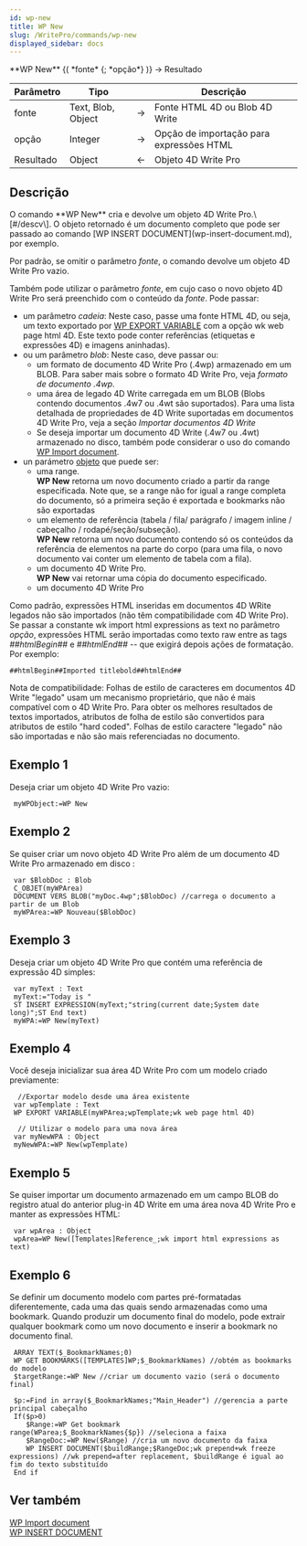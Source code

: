 ```yaml
---
id: wp-new
title: WP New
slug: /WritePro/commands/wp-new
displayed_sidebar: docs
---
```


<!--REF #_command_.WP New.Syntax-->**WP New** {( *fonte* {; *opção*} )} -> Resultado<!-- END REF-->
<!--REF #_command_.WP New.Params-->
| Parâmetro | Tipo |  | Descrição |
| --- | --- | --- | --- |
| fonte | Text, Blob, Object | &#8594;  | Fonte HTML 4D ou Blob 4D Write |
| opção | Integer | &#8594;  | Opção de importação para expressões HTML |
| Resultado | Object | &#8592; | Objeto 4D Write Pro |

<!-- END REF-->

## Descrição 

<!--REF #_command_.WP New.Summary-->O comando **WP New** cria e devolve um objeto 4D Write Pro.<!-- END REF-->\[#/descv\]. O objeto retornado é um documento completo que pode ser passado ao comando [WP INSERT DOCUMENT](wp-insert-document.md), por exemplo.

Por padrão, se omitir o parâmetro *fonte*, o comando devolve um objeto 4D Write Pro vazio.

Também pode utilizar o parâmetro *fonte*, em cujo caso o novo objeto 4D Write Pro será preenchido com o conteúdo da *fonte*. Pode passar:

* um parâmetro *cadeia*: Neste caso, passe uma fonte HTML 4D, ou seja, um texto exportado por [WP EXPORT VARIABLE](wp-export-variable.md) com a opção wk web page html 4D. Este texto pode conter referências (etiquetas e expressões 4D) e imagens aninhadas).
* ou um parâmetro *blob*: Neste caso, deve passar ou:  
   * um formato de documento 4D Write Pro (.4wp) armazenado em um BLOB. Para saber mais sobre o formato 4D Write Pro, veja *formato de documento .4wp*.  
   * uma área de legado 4D Write carregada em um BLOB (Blobs contendo documentos .4w7 ou .4wt são suportados). Para uma lista detalhada de propriedades de 4D Write suportadas em documentos 4D Write Pro, veja a seção *Importar documentos 4D Write*  
   * Se deseja importar um documento 4D Write (.4w7 ou .4wt) armazenado no disco, também pode considerar o uso do comando [WP Import document](wp-import-document.md).
* un parámetro [objeto](# "Estruturas de dados como objetos 4D nativos") que puede ser:  
   * uma range.  
   **WP New** retorna um novo documento criado a partir da range especificada. Note que, se a range não for igual a range completa do documento, só a primeira seção é exportada e bookmarks não são exportadas  
   * um elemento de referência (tabela / fila/ parágrafo / imagem inline / cabeçalho / rodapé/seção/subseção).  
   **WP New** retorna um novo documento contendo só os conteúdos da referência de elementos na parte do corpo (para uma fila, o novo documento vai conter um elemento de tabela com a fila).  
   * um documento 4D Write Pro.  
   **WP New** vai retornar uma cópia do documento especificado.  
   * um documento 4D Write Pro

Como padrão, expressões HTML inseridas em documentos 4D WRite legados não são importados (não têm compatibilidade com 4D Write Pro). Se passar a constante wk import html expressions as text no parâmetro *opção*, expressões HTML serão importadas como texto raw entre as tags *##htmlBegin##* e *##htmlEnd##* \-- que exigirá depois ações de formatação. Por exemplo:

```RAW
##htmlBegin##Imported titlebold##htmlEnd##
```

Nota de compatibilidade: Folhas de estilo de caracteres em documentos 4D Write "legado" usam um mecanismo proprietário, que não é mais compatível com o 4D Write Pro. Para obter os melhores resultados de textos importados, atributos de folha de estilo são convertidos para atributos de estilo "hard coded". Folhas de estilo caractere "legado" não são importadas e não são mais referenciadas no documento.

## Exemplo 1 

Deseja criar um objeto 4D Write Pro vazio:

```4d
 myWPObject:=WP New
```

## Exemplo 2 

Se quiser criar um novo objeto 4D Write Pro além de um documento 4D Write Pro armazenado em disco :

```4d
 var $BlobDoc : Blob
 C_OBJET(myWPArea)
 DOCUMENT VERS BLOB("myDoc.4wp";$BlobDoc) //carrega o documento a partir de um Blob
 myWPArea:=WP Nouveau($BlobDoc)
```

## Exemplo 3 

Deseja criar um objeto 4D Write Pro que contém uma referência de expressão 4D simples:

```4d
 var myText : Text
 myText:="Today is "
 ST INSERT EXPRESSION(myText;"string(current date;System date long)";ST End text)
 myWPA:=WP New(myText)
```

## Exemplo 4 

Você deseja inicializar sua área 4D Write Pro com um modelo criado previamente:

```4d
  //Exportar modelo desde uma área existente
 var wpTemplate : Text
 WP EXPORT VARIABLE(myWPArea;wpTemplate;wk web page html 4D)
 
  // Utilizar o modelo para uma nova área
 var myNewWPA : Object
 myNewWPA:=WP New(wpTemplate)
```

## Exemplo 5 

Se quiser importar um documento armazenado em um campo BLOB do registro atual do anterior plug-in 4D Write em uma área nova 4D Write Pro e manter as expressões HTML:

```4d
 var wpArea : Object
 wpArea=WP New([Templates]Reference_;wk import html expressions as text)
```

## Exemplo 6 

Se definir um documento modelo com partes pré-formatadas diferentemente, cada uma das quais sendo armazenadas como uma bookmark. Quando produzir um documento final do modelo, pode extrair qualquer bookmark como um novo documento e inserir a bookmark no documento final. 

```4d
 ARRAY TEXT($_BookmarkNames;0)
 WP GET BOOKMARKS([TEMPLATES]WP;$_BookmarkNames) //obtém as bookmarks do modelo
 $targetRange:=WP New //criar um documento vazio (será o documento final)
 
 $p:=Find in array($_BookmarkNames;"Main_Header") //gerencia a parte principal cabeçalho 
 If($p>0)
    $Range:=WP Get bookmark range(WParea;$_BookmarkNames{$p}) //seleciona a faixa
    $RangeDoc:=WP New($Range) //cria um novo documento da faixa
    WP INSERT DOCUMENT($buildRange;$RangeDoc;wk prepend+wk freeze expressions) //wk prepend=after replacement, $buildRange é igual ao fim do texto substituído
 End if
```

## Ver também 

[WP Import document](wp-import-document.md)  
[WP INSERT DOCUMENT](wp-insert-document.md)  